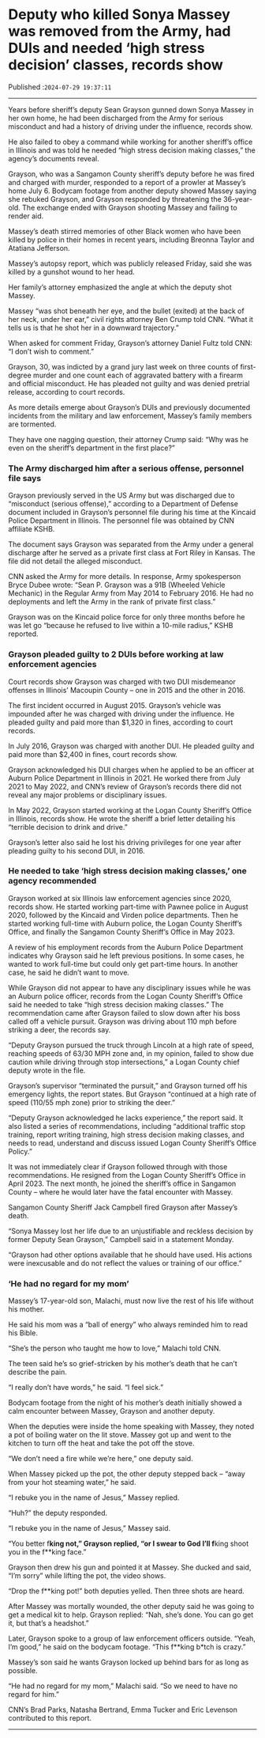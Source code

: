 # Deputy who killed Sonya Massey was removed from the Army, had DUIs and needed ‘high stress decision’ classes, records show

Published :`2024-07-29 19:37:11`

---

Years before sheriff’s deputy Sean Grayson gunned down Sonya Massey in her own home, he had been discharged from the Army for serious misconduct and had a history of driving under the influence, records show.

He also failed to obey a command while working for another sheriff’s office in Illinois and was told he needed “high stress decision making classes,” the agency’s documents reveal.

Grayson, who was a Sangamon County sheriff’s deputy before he was fired and charged with murder, responded to a report of a prowler at Massey’s home July 6. Bodycam footage from another deputy showed Massey saying she rebuked Grayson, and Grayson responded by threatening the 36-year-old. The exchange ended with Grayson shooting Massey and failing to render aid.

Massey’s death stirred memories of other Black women who have been killed by police in their homes in recent years, including Breonna Taylor and Atatiana Jefferson.

Massey’s autopsy report, which was publicly released Friday, said she was killed by a gunshot wound to her head.

Her family’s attorney emphasized the angle at which the deputy shot Massey.

Massey “was shot beneath her eye, and the bullet (exited) at the back of her neck, under her ear,” civil rights attorney Ben Crump told CNN. “What it tells us is that he shot her in a downward trajectory.”

When asked for comment Friday, Grayson’s attorney Daniel Fultz told CNN: “I don’t wish to comment.”

Grayson, 30, was indicted by a grand jury last week on three counts of first-degree murder and one count each of aggravated battery with a firearm and official misconduct. He has pleaded not guilty and was denied pretrial release, according to court records.

As more details emerge about Grayson’s DUIs and previously documented incidents from the military and law enforcement, Massey’s family members are tormented.

They have one nagging question, their attorney Crump said: “Why was he even on the sheriff’s department in the first place?”

### The Army discharged him after a serious offense, personnel file says

Grayson previously served in the US Army but was discharged due to “misconduct (serious offense),” according to a Department of Defense document included in Grayson’s personnel file during his time at the Kincaid Police Department in Illinois. The personnel file was obtained by CNN affiliate KSHB.

The document says Grayson was separated from the Army under a general discharge after he served as a private first class at Fort Riley in Kansas. The file did not detail the alleged misconduct.

CNN asked the Army for more details. In response, Army spokesperson Bryce Dubee wrote: “Sean P. Grayson was a 91B (Wheeled Vehicle Mechanic) in the Regular Army from May 2014 to February 2016. He had no deployments and left the Army in the rank of private first class.”

Grayson was on the Kincaid police force for only three months before he was let go “because he refused to live within a 10-mile radius,” KSHB reported.

### Grayson pleaded guilty to 2 DUIs before working at law enforcement agencies

Court records show Grayson was charged with two DUI misdemeanor offenses in Illinois’ Macoupin County – one in 2015 and the other in 2016.

The first incident occurred in August 2015. Grayson’s vehicle was impounded after he was charged with driving under the influence. He pleaded guilty and paid more than $1,320 in fines, according to court records.

In July 2016, Grayson was charged with another DUI. He pleaded guilty and paid more than $2,400 in fines, court records show.

Grayson acknowledged his DUI charges when he applied to be an officer at Auburn Police Department in Illinois in 2021. He worked there from July 2021 to May 2022, and CNN’s review of Grayson’s records there did not reveal any major problems or disciplinary issues.

In May 2022, Grayson started working at the Logan County Sheriff’s Office in Illinois, records show. He wrote the sheriff a brief letter detailing his “terrible decision to drink and drive.”

Grayson’s letter also said he lost his driving privileges for one year after pleading guilty to his second DUI, in 2016.

### He needed to take ‘high stress decision making classes,’ one agency recommended

Grayson worked at six Illinois law enforcement agencies since 2020, records show. He started working part-time with Pawnee police in August 2020, followed by the Kincaid and Virden police departments. Then he started working full-time with Auburn police, the Logan County Sheriff’s Office, and finally the Sangamon County Sheriff’s Office in May 2023.

A review of his employment records from the Auburn Police Department indicates why Grayson said he left previous positions. In some cases, he wanted to work full-time but could only get part-time hours. In another case, he said he didn’t want to move.

While Grayson did not appear to have any disciplinary issues while he was an Auburn police officer, records from the Logan County Sheriff’s Office said he needed to take “high stress decision making classes.” The recommendation came after Grayson failed to slow down after his boss called off a vehicle pursuit. Grayson was driving about 110 mph before striking a deer, the records say.

“Deputy Grayson pursued the truck through Lincoln at a high rate of speed, reaching speeds of 63/30 MPH zone and, in my opinion, failed to show due caution while driving through stop intersections,” a Logan County chief deputy wrote in the file.

Grayson’s supervisor “terminated the pursuit,” and Grayson turned off his emergency lights, the report states. But Grayson “continued at a high rate of speed (110/55 mph zone) prior to striking the deer.”

“Deputy Grayson acknowledged he lacks experience,” the report said. It also listed a series of recommendations, including “additional traffic stop training, report writing training, high stress decision making classes, and needs to read, understand and discuss issued Logan County Sheriff’s Office Policy.”

It was not immediately clear if Grayson followed through with those recommendations. He resigned from the Logan County Sheriff’s Office in April 2023. The next month, he joined the sheriff’s office in Sangamon County – where he would later have the fatal encounter with Massey.

Sangamon County Sheriff Jack Campbell fired Grayson after Massey’s death.

“Sonya Massey lost her life due to an unjustifiable and reckless decision by former Deputy Sean Grayson,” Campbell said in a statement Monday.

“Grayson had other options available that he should have used. His actions were inexcusable and do not reflect the values or training of our office.”

### ‘He had no regard for my mom’

Massey’s 17-year-old son, Malachi, must now live the rest of his life without his mother.

He said his mom was a “ball of energy” who always reminded him to read his Bible.

“She’s the person who taught me how to love,” Malachi told CNN.

The teen said he’s so grief-stricken by his mother’s death that he can’t describe the pain.

“I really don’t have words,” he said. “I feel sick.”

Bodycam footage from the night of his mother’s death initially showed a calm encounter between Massey, Grayson and another deputy.

When the deputies were inside the home speaking with Massey, they noted a pot of boiling water on the lit stove. Massey got up and went to the kitchen to turn off the heat and take the pot off the stove.

“We don’t need a fire while we’re here,” one deputy said.

When Massey picked up the pot, the other deputy stepped back – “away from your hot steaming water,” he said.

“I rebuke you in the name of Jesus,” Massey replied.

“Huh?” the deputy responded.

“I rebuke you in the name of Jesus,” Massey said.

“You better f**king not,” Grayson replied, “or I swear to God I’ll f**king shoot you in the f**king face.”

Grayson then drew his gun and pointed it at Massey. She ducked and said, “I’m sorry” while lifting the pot, the video shows.

“Drop the f**king pot!” both deputies yelled. Then three shots are heard.

After Massey was mortally wounded, the other deputy said he was going to get a medical kit to help. Grayson replied: “Nah, she’s done. You can go get it, but that’s a headshot.”

Later, Grayson spoke to a group of law enforcement officers outside. “Yeah, I’m good,” he said on the bodycam footage. “This f**king b*tch is crazy.”

Massey’s son said he wants Grayson locked up behind bars for as long as possible.

“He had no regard for my mom,” Malachi said. “So we need to have no regard for him.”

CNN’s Brad Parks, Natasha Bertrand, Emma Tucker and Eric Levenson contributed to this report.

---

